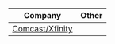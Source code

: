 


| Company              | Other |
| -------------------- | ----- |
| [Comcast/Xfinity](https://pc2.mypreferences.com/Comcast/OptOut/Default.aspx "opt-out") |       |
